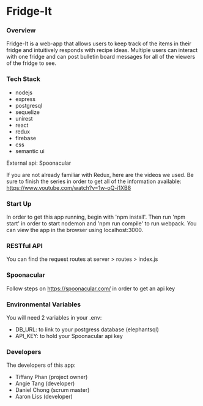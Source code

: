 # Fridge-It

### Overview
Fridge-It is a web-app that allows users to keep track of the items in their fridge and intuitively responds with recipe ideas. Multiple users can interact with one fridge and can post bulletin board messages for all of the viewers of the fridge to see. 

### Tech Stack
* nodejs 
* express
* postgresql
* sequelize
* unirest
* react
* redux 
* firebase
* css
* semantic ui

External api: Spoonacular

If you are not already familiar with Redux, here are the videos we used. Be sure to finish the series in order to get all of the information available: https://www.youtube.com/watch?v=1w-oQ-i1XB8

### Start Up
In order to get this app running, begin with 'npm install'. Then run 'npm start' in order to start nodemon and 'npm run compile' to run webpack. You can view the app in the browser using localhost:3000.

### RESTful API
You can find the request routes at server > routes > index.js

### Spoonacular
Follow steps on https://spoonacular.com/ in order to get an api key

### Environmental Variables
You will need 2 variables in your .env:
* DB_URL: to link to your postgress database (elephantsql)
* API_KEY: to hold your Spoonacular api key

### Developers
The developers of this app:
* Tiffany Phan (project owner)
* Angie Tang (developer)
* Daniel Chong (scrum master)
* Aaron Liss (developer)
